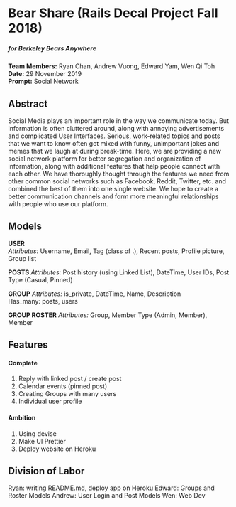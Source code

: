 # Bear Share (Rails Decal Project Fall 2018)
##### for Berkeley Bears Anywhere

**Team Members:** Ryan Chan, Andrew Vuong, Edward Yam, Wen Qi Toh <br>
**Date:** 29 November 2019 <br>
**Prompt:** Social Network <br>


## Abstract
Social Media plays an important role in the way we communicate today. But information is often cluttered around, along with annoying advertisements and complicated User Interfaces. Serious, work-related topics and posts that we want to know often got mixed with funny, unimportant jokes and memes that we laugh at during break-time. Here, we are providing a new social network platform for better segregation and organization of information, along with additional features that help people connect with each other. We have thoroughly thought through the features we need from other common social networks such as Facebook, Reddit, Twitter, etc. and combined the best of them into one single website. We hope to create a better communication channels and form more meaningful relationships with people who use our platform. 

## Models

**USER** <br>
_Attributes:_ Username, Email, Tag (class of .), Recent posts, Profile picture, Group list

**POSTS**
_Attributes:_ Post history (using Linked List), DateTime, User IDs, Post Type (Casual, Pinned) 

**GROUP**
_Attributes:_ is_private, DateTime, Name, Description <br>
Has_many: posts, users

**GROUP ROSTER**
_Attributes:_ Group, Member Type (Admin, Member), Member


## Features
#### Complete
1. Reply with linked post / create post
2. Calendar events (pinned post)
3. Creating Groups with many users
4. Individual user profile

#### Ambition
1. Using devise
2. Make UI Prettier
3. Deploy website on Heroku

## Division of Labor
Ryan: writing README.md, deploy app on Heroku
Edward: Groups and Roster Models
Andrew: User Login and Post Models
Wen: Web Dev
